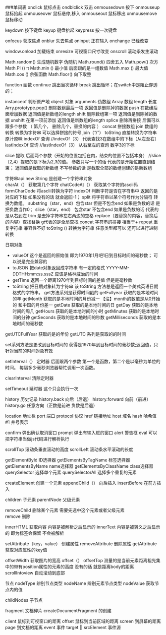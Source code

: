 ###单词表
onclick   鼠标点击
ondblclick 双击
onmousedown  按下
onmouseup 鼠标抬起
onmouseover 鼠标悬停,移入
onmouseout  鼠标移出
onmousemove 鼠标移动

keydown  按下键盘
keyup    键盘抬起
keypress  按一次键盘

onfocus  获取焦点
onblur  失去焦点
oninput  正在输入
onchange 已经改变

window.onload 加载结束
onresize  可视窗口尺寸改变
onscroll  滚动条发生滚动

Math.random()  生成随机数字 伪随机
Math.round()   四舍五入
Math.pow()     次方
Math.PI ()     π
Math.min ()    最小值   后面跟的是一组数值
Math.max ()    最大值
Math.cos ()    余弦函数
Math.floor()   向下取整


function  函数
continue  跳出当次循环
break     跳出循环；在switch中是阻止穿透的；



instanceof 判断原产地
object   对象
arguments  伪数组
Array   数组
length   长度
Arry.prototype.pop()  删除数组最后一项  返回值是删除掉的数据
push  在数组后面增加数据   返回值是新数组的length
shift 删除数组第一项   返回值是删除掉的数据
unshift 在第一项前添加  返回值是新数组的length
splice 删除再拼接  后面可以跟多个参数 （ 第几个， 删除几个，替换的内容 ）
concat  拼接数组
join 数组的转换 转换为字符串 可以选择拼接的符号 join（“/”）
toString   直接转换为字符串  原汁原味
indexOf    查询  //indexOf（3）  代表查找3在数组中的下标（从左至右）
lastIndexOf  查询  //lastIndexOf（3）  从右至左的查询 数字3的下标

slice 提取 后面两个参数（开始的位置包括在内，结束的位置不包括本身） //slice（2,4）提取的是下标为2,3的值。
      参数只写一个的话  代表的是开始位置直到结束；   返回值是截取的新数组  不写参数的话  是截取全部的数组创建的是新数组


字符串api
new String  是创建一个字符串对象  
charAt（）   获取第几个字符
chatCodeAt（）  获取某个字符的ascii码
formCharCode    将asclii转换为字符
indexOf       判断字符是否在字符串中  返回的是对应的下标  如果没有的话  就会返回-1；
split        将字符串以某个符号作为分隔符 转换为数组。
substring（star，end）包含star  但是不包含end  如果是负数的话  是把负数当作0；
slice（star，end）  包含star 不包含end  如果是负数的话  代表的是从右到左
trim         是去掉字符串左右两边的空格
replace（要替换的内容，替换后的内容）查找替换 g代表的是全局查找
concat  字符串的拼接 相当于+
repeat  重复字符串  兼容性不好
toString () 转换为字符串 任意类型都可以  还可以进行进制转换

日期对象
* valueOf  这个是返回的原始值   即为1970年1月吧1日到目标时间的毫秒数；  可以说是完全兼容的
* toJSON   把date对象返回成字符串  有一定的格式   YYYY-MM-DDTHH:mm:ss.sssZ   应该是格林威治的时间
* getTime   返回一个距离1970年到目标时间的差值  但是是毫秒数
* toString  把日期对象转为字符串   该 toString 方法总是返回一个美式英语日期格式的字符串。
get方法系列是获得时间戳的 
getFullyear  获取的是本地时间的年
getMonth     获取的是本地时间的月份减一  【注】month的数值是从0开始的  和中国的月份差一
getDate      获取的是本地时间的日
getDay       获取的是本地时间的周几
getHours     获取的是本地时间的小时
getMinutes   获取的是本地时间的分钟
getSeconds   获取的是本地时间的秒数
getMilliseconds   获取的是本地时间的毫秒数

getUTCFullYear 获取的是的年份
getUTC  系列是获取的的时间 

set系列方法是更改到目标时间的  获得是1970年到目标时间的毫秒数;返回值，只针对当前的时间对象有效


setInterval（） 定时器   后面跟两个参数  第一个是函数，第二个是以毫秒为单位的时间。  每隔多少毫秒浏览器帮忙调用一次函数。

clearInterval  清除定时器

setTimeout  延时器   这个只会执行一次

history  历史记录
history.back    向后（后退）
history.forward  向前（前进）
history.go        任意方向（正数是前进  负数是后退）


location  地址栏
port  端口
protocol 协议
href  链接地址
host  域名
hash  哈希值 #1 井号表示 


confirm  弹出确认取消窗口
prompt   弹出有输入框的窗口
alert    警告框
eval     可以把字符串当做js代码进行解析执行


scrollTop 滚动条垂直滚动的高度
scrollLeft  滚动条水平滚动的长度


getElementById  ID选择器
getElementsByTagName   标签选择器
getElementsByName    name选择器
getElementsByClassName   class选择器
querySelector        选择单个元素
querySelectorAll     选择多个重复的元素


createElement  创建一个元素
appendChild（） 向后插入
insertBefore    在前方插入

children 子元素
parentNode 父级元素

removeChild  删除某个元素  需要先选中这个元素或者父级元素  
remove 删除


innerHTML  获取内容    内容是被解析之后显示的
innerText             内容是被转义之后显示的  即为标签会保留 不会被解析


setAttribute（key，value）  创建属性
removeAttribute  删除属性 
getAttribute  获取对应属性的key值


offsetWidth    获取图片的宽高 offset（）
offsetTop      测量的是当前元素距离祖先集中的带有position属性的元素的高度  没有的话 就是距离body的距离
scrollIntoview   自动滚动到底部


节点
nodeType  辨别节点类型
nodeName  辨别元素节点类型
nodeValue 获取节点内的值

childNodes   子节点

fragment  文档碎片   createDocumentFragment 的创建

client  鼠标到可视窗口的距离
offset  鼠标到当前区域的距离
screen  到屏幕的距离
page    到文档的距离
event  事件
target  || srcElement   事件源

 